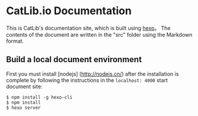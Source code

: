 # CatLib.io Documentation

This is CatLib's documentation site, which is built using [hexo](http://hexo.io/)。 The contents of the document are written in the "src" folder using the Markdown format.

## Build a local document environment

First you must install [nodejs] (http://nodejs.cn/) after the installation is complete by following the instructions in the `localhost: 4000` start document site:

```
$ npm install -g hexo-cli
$ npm install
$ hexo server
```